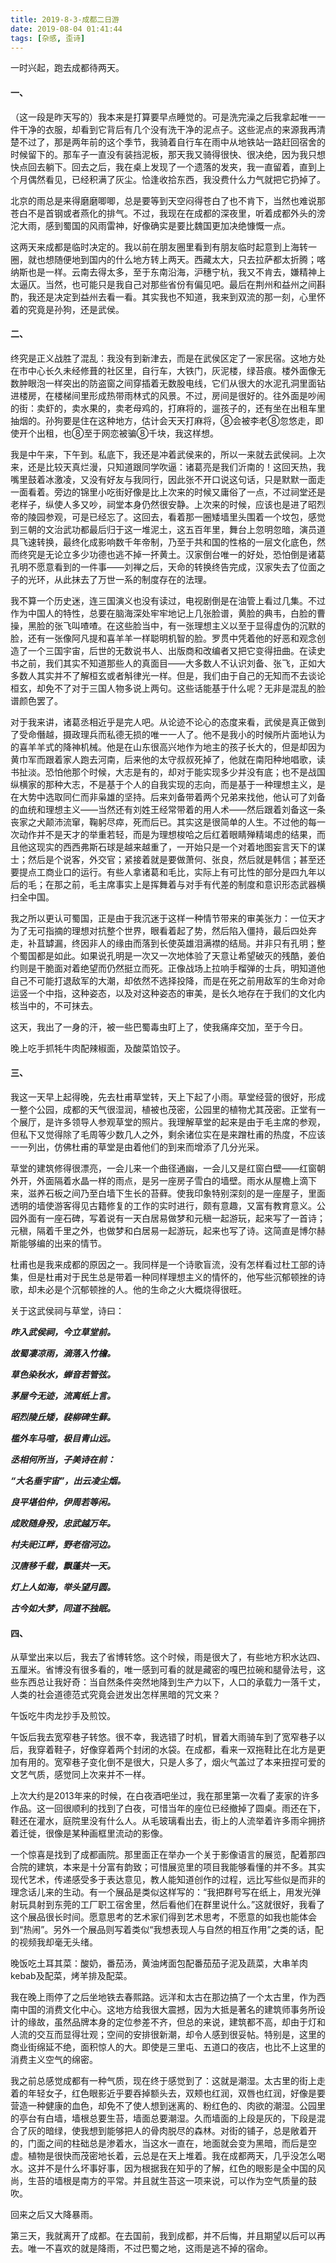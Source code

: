 ```yaml
---
title: 2019-8-3-成都二日游
date: 2019-08-04 01:41:44
tags: [杂感, 歪诗]
---
```


一时兴起，跑去成都待两天。

<!--more-->

#### 一、

（这一段是昨天写的）我本来是打算要早点睡觉的。可是洗完澡之后我拿起唯一一件干净的衣服，却看到它背后有几个没有洗干净的泥点子。这些泥点的来源我再清楚不过了，那是两年前的这个季节，我骑着自行车在雨中从地铁站一路赶回宿舍的时候留下的。那车子一直没有装挡泥板，那天我又骑得很快、很决绝，因为我只想快点回去躺下。回去之后，我在桌上发现了一个遗落的发夹，我一直留着，直到上个月偶然看见，已经积满了灰尘。恰逢收拾东西，我没费什么力气就把它扔掉了。

北京的雨总是来得磨磨唧唧，总是要等到天空闷得苍白了也不肯下，当然也难说那苍白不是首钢或者燕化的排气。不过，我现在在成都的深夜里，听着成都外头的滂沱大雨，感到蜀国的风雨雷神，好像确实是要比魏国更加决绝慷慨一点。

这两天来成都是临时决定的。我以前在朋友圈里看到有朋友临时起意到上海转一圈，就也想随便地到国内的什么地方转上两天。西藏太大，只去拉萨都太折腾；喀纳斯也是一样。云南去得太多，至于东南沿海，沪穗宁杭，我又不肯去，嫌精神上太逼仄。当然，也可能只是我自己对那些省份有偏见吧。最后在荆州和益州之间斟酌，我还是决定到益州去看一看。其实我也不知道，我来到双流的那一刻，心里怀着的究竟是孙狗，还是武侯。

#### 二、

终究是正义战胜了混乱：我没有到新津去，而是在武侯区定了一家民宿。这地方处在市中心长久未经修葺的社区里，自行车，大铁门，灰泥楼，绿苔痕。楼外面像无数肿眼泡一样突出的防盗窗之间穿插着无数股电线，它们从很大的水泥孔洞里面钻进楼房，在楼梯间里形成热带雨林式的风景。不过，房间是很好的。往外面是吵闹的街：卖虾的，卖水果的，卖老母鸡的，打麻将的，遛孩子的，还有坐在出租车里抽烟的。孙狗要是住在这种地方，估计会天天打麻将，⑧会被李老⑧忽悠走，即使开个出租，也⑧至于网恋被骗⑧千块，我这样想。

我是中午来，下午到。私底下，我还是冲着武侯来的，所以一来就去武侯祠。上次来，还是比较天真烂漫，只知道跟同学吹逼：诸葛亮是我们沂南的！这回天热，我嘴里鼓着冰激凌，又没有好友与我同行，因此张不开口说这句话，只是默默一面走一面看着。旁边的锦里小吃街好像是比上次来的时候又庸俗了一点，不过祠堂还是老样子，纵使人多又吵，祠堂本身仍然很安静。上次来的时候，应该也是进了昭烈帝的陵园参观，可是已经忘了。这回去，看着那一圈矮墙里头围着一个坟包，感觉到三朝的文治武功都最后归于这一堆泥土，这五百年里，舞台上忽明忽暗，演员道具飞速转换，最终化成影响数千年帝制，乃至于共和国的性格的一层文化底色，然而终究是无论立多少功德也逃不掉一抔黄土。汉家倒台唯一的好处，恐怕倒是诸葛孔明不愿意看到的一件事——刘禅之后，天命的转换终告完成，汉家失去了位面之子的光环，从此抹去了万世一系的制度存在的法理。

我不算一个历史迷，连三国演义也没有读过，电视剧倒是在油管上看过几集。不过作为中国人的特性，总要在脑海深处牢牢地记上几张脸谱，黄脸的典韦，白脸的曹操，黑脸的张飞叫喳喳。在这些脸当中，有一张理想主义以至于显得虚伪的沉默的脸，还有一张像阿凡提和喜羊羊一样聪明机智的脸。罗贯中凭着他的好恶和观念创造了一个三国宇宙，后世的无数说书人、出版商和改编者又把它变得扭曲。在读史书之前，我们其实不知道那些人的真面目——大多数人不认识刘备、张飞，正如大多数人其实并不了解桓玄或者斛律光一样。但是，我们由于自己的无知而不去谈论桓玄，却免不了对于三国人物多说上两句。这些话能基于什么呢？无非是混乱的脸谱颜色罢了。

对于我来讲，诸葛丞相近乎是完人吧。从论迹不论心的态度来看，武侯是真正做到了受命僭越，摄政理兵而私德无损的唯一一人了。他不是我小的时候所片面地认为的喜羊羊式的降神机械。他是在山东很高兴地作为地主的孩子长大的，但是却因为黄巾军而跟着家人跑去河南，后来他的太守叔叔死掉了，他就在南阳种地唱歌，读书扯淡。恐怕他那个时候，大志是有的，却对于能实现多少并没有底；也不是战国纵横家的那种大志，不是基于个人的自我实现的志向，而是基于一种理想主义，是在大势中选取同仁而非枭雄的坚持。后来刘备带着两个兄弟来找他，他认可了刘备的血统和理想主义——当然还有刘姓王经常带着的用人术——然后跟着刘备这一条丧家之犬颠沛流窜，鞠躬尽瘁，死而后已。其实这是很简单的人生。不过他的每一次动作并不是天才的举重若轻，而是为理想梭哈之后红着眼睛殚精竭虑的结果，而且他这现实的西西弗斯石球是越来越重了，一开始只是一个对着地图妄言天下的谋士；然后是个说客，外交官；紧接着就是要做萧何、张良，然后就是韩信；甚至还要提点工商业口的运行。有些人拿诸葛和毛比，实际上有可比性的部分是四九年以后的毛；在那之前，毛主席事实上是挥舞着与对手有代差的制度和意识形态武器横扫全中国。

我之所以更认可蜀国，正是由于我沉迷于这样一种情节带来的审美张力：一位天才为了无可指摘的理想对抗整个世界，眼看着起了势，然后陷入僵持，最后四处奔走，补苴罅漏，终因非人的缘由而落到长使英雄泪满襟的结局。并非只有孔明；整个蜀国都是如此。如果说孔明是一次又一次地体验了天意让希望破灭的残酷，姜伯约则是干脆面对着绝望而仍然挺立而死。正像战场上拉响手榴弹的士兵，明知道他自己不可能打退敌军的大潮，却依然不选择投降，而是在死之前用敌军的生命对命运竖一个中指，这种姿态，以及对这种姿态的审美，是长久地存在于我们的文化内核当中的，不可抹去。

这天，我出了一身的汗，被一些巴蜀毒虫盯上了，使我痛痒交加，至于今日。

晚上吃手抓牦牛肉配辣椒面，及酸菜馅饺子。

#### 三、

我这一天早上起得晚，先去杜甫草堂转，天上下起了小雨。草堂经营的很好，形成一整个公园，成都的天气很湿润，植被也茂密，公园里的植物尤其茂密。正堂有一个展厅，是许多领导人参观草堂的照片。我理解草堂的起来是由于毛主席的参观，但私下又觉得除了毛周等少数几人之外，剩余诸位实在是来蹭杜甫的热度，不应该一一列出，仿佛杜甫的草堂是由着他们的到来而增添了几分光采。

草堂的建筑修得很漂亮，一会儿来一个曲径通幽，一会儿又是红窗白壁——红窗朝外开，外面隔着水晶一样的雨点，是另一座房子雪白的墙壁。雨水从屋檐上滴下来，滋养石板之间乃至白墙下生长的苔藓。使我印象特别深刻的是一座屋子，里面透明的墙使游客得见古籍修复的工作的实时进行，颇有意趣，又富有教育意义。公园外面有一座石碑，写着说有一天白居易做梦和元稹一起游玩，起来写了一首诗；元稹，隔着千里之外，也做梦和白居易一起游玩，起来也写了诗。这简直是博尔赫斯能够编的出来的情节。

杜甫也是我来成都的原因之一。我同样是一个诗歌盲流，没有怎样看过杜工部的诗集，但是杜甫对于民生总是带着一种同样理想主义的情怀的，他写些沉郁顿挫的诗歌，却未必是个沉郁顿挫的人。他的生命之火大概烧得很旺。

关于这武侯祠与草堂，诗曰：

***昨入武侯祠，今立草堂前。***

***故蜀凄凉雨，滴落入竹檐。***

***草色染秋水，蝉音若管弦。***

***茅屋今无迹，流离纸上言。***

***昭烈陵丘矮，裴柳碑生藓。***

***槛外车马喧，极目青山远。***

***丞相何所当，子美诗在前：***

***“大名垂宇宙”，出云凌尘烟。***

***良平堪伯仲，伊周若等闲。***

***成败随身殁，忠武越万年。***

***村夫祀江畔，野老宿河边。***

***汉唐移千载，飘蓬共一天。***

***灯上人如海，举头望月圆。***

***古今如大梦，同道不独眠。***

#### 四、

从草堂出来以后，我去了省博转悠。这个时候，雨是很大了，有些地方积水达四、五厘米。省博没有很多看的，唯一感到可看的就是藏密的嘎巴拉碗和腿骨法号，这些东西总让我好奇：当自然条件突然地降到生产力以下，人口的承载力一落千丈，人类的社会道德范式究竟会迸发出怎样黑暗的咒文来？

午饭吃牛肉龙抄手及煎饺。

午饭后我去宽窄巷子转悠。很不幸，我选错了时机，冒着大雨骑车到了宽窄巷子以后，我穿着鞋子，好像穿着两个封闭的水袋。在成都，看来一双拖鞋比在北方是更加有用的。宽窄巷子变化倒不是很大，只是人多了，烟火气盖过了本来扭捏可爱的文艺气质，感觉同上次来并不一样。

上次大约是2013年来的时候，在白夜酒吧坐过，我在那里第一次看了麦家的许多作品。这一回很顺利的找到了白夜，可惜当年的座位已经撤掉了圆桌。雨还在下，鞋还在灌水，庭院里没有什么人。从毛玻璃看出去，街上的人流举着许多雨伞拥挤着迁徙，很像是某种画框里流动的影像。

一个惊喜是找到了成都画院。那里面正在举办一个关于影像语言的展览，配着那四合院的建筑，本来是十分富有韵致；可惜展览里的项目我能够看懂的并不多。其实现代艺术，传递感受多于表达意见，教人能知道创作的过程，远比写些似是而非的理念话儿来的生动。有一个展品是类似这样写的：“我把群号写在纸上，用发光弹射玩具射到东莞的工厂职工宿舍里，然后看他们在群里说什么。”这就很好，我看了这个展品很长时间。愿意思考的艺术家们得到艺术思考，不愿意的如我也能体会到“热闹”。另外一个展品则写着类似“我想表现人与自然的相互作用”之类的话，配的视频我却毫无头绪。

晚饭吃土耳其菜：酸奶，番茄汤，黄油烤面包配番茄茄子泥及蔬菜，大串羊肉kebab及配菜，烤羊排及配菜。

我在晚上雨停了之后坐地铁去春熙路。远洋和太古在那边搞了一个太古里，作为西南中国的消费文化中心。这地方给我很大震撼，因为大抵是著名的建筑师事务所设计的缘故，虽然品牌本身的定位参差不齐，但总的来说，建筑都不高，却由于灯和人流的交互而显得壮观；空间的安排很新潮，却令人感到很妥帖。特别是，这里的商业街绵延不绝，面积惊人的大。即使是三里屯、五道口的夜店，也比不上这里的消费主义空气的绵密。

我之前总感觉成都有一种气质，现在终于感觉到了：这就是潮湿。太古里的街上走着的年轻女子，红色眼影近乎要吞掉额头去，双颊也红润，双唇也红润，好像是要营造一种健康的血色，却免不了使人想到迷离的、粉红色的、肉欲的潮湿。公园里的亭台有白墙，墙根总要生苔，墙面总要潮湿。久而墙面的上段是灰的，下段是混合了灰的暗绿，使我想到能够把人的骨肉脱尽的森林。对街的铺子，总是敞着开的，门面之间的柱础总是渗着水，当这水一直在，地面就会变为黑暗，而后是空虚。植物是很快而茂密地长着，云总是在天上堆着。我在成都两天，几乎没怎么喝水。这并不是什么坏事好事，因为根据我在知乎的了解，红色的眼影是全中国的风尚，生苔的墙根是南方的平常。并且就生苔这一项来说，可以作为空气质量的鼓吹。

回来之后又大降暴雨。

第三天，我就离开了成都。在去国前，我到成都，并不后悔，并且期望以后可以再去。唯一不喜欢的就是降雨，不过巴蜀之地，这雨是逃不掉的宿命。